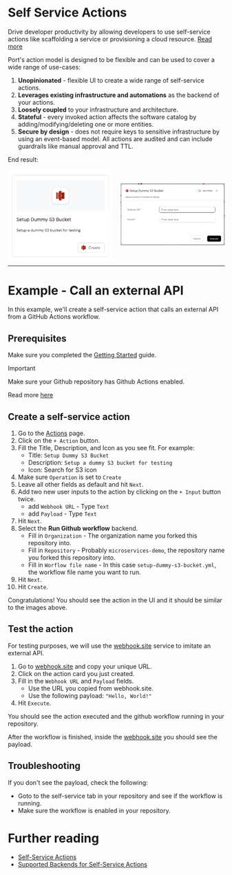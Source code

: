 # Self Service Actions

Drive developer productivity by allowing developers to use self-service actions like scaffolding a service or provisioning a cloud resource. [Read more](https://docs.getport.io/actions-and-automations/create-self-service-experiences/)

Port's action model is designed to be flexible and can be used to cover a wide range of use-cases:

1. **Unopinionated** - flexible UI to create a wide range of self-service actions.
2. **Leverages existing infrastructure and automations** as the backend of your actions.
3. **Loosely coupled** to your infrastructure and architecture.
4. **Stateful** - every invoked action affects the software catalog by adding/modifying/deleting one or more entities.
5. **Secure by design** - does not require keys to sensitive infrastructure by using an event-based model. All actions are audited and can include guardrails like manual approval and TTL.

End result:

<div style="display: flex; gap: 20px; align-items: center; justify-content: center;">
    <img src="./docs/assets/action-card.png" alt="action-card" style="max-width: 48%; height: auto; object-fit: contain;">
    <img src="./docs/assets/action-form.png" alt="action-form" style="max-width: 48%; height: auto; object-fit: contain;">
</div>

---

# Example - Call an external API

In this example, we'll create a self-service action that calls an external API from a GitHub Actions workflow.

## Prerequisites

Make sure you completed the [Getting Started](./GETTING-STARTED.md) guide.

> [!IMPORTANT]  
> Make sure your Github repository has Github Actions enabled.
>
> Read more [here](https://docs.github.com/en/actions/managing-workflow-runs-and-deployments/managing-workflow-runs/disabling-and-enabling-a-workflow#enabling-a-workflow)

## Create a self-service action

1. Go to the [Actions](https://app.getport.io/self-serve) page.
2. Click on the `+ Action` button.
3. Fill the Title, Description, and Icon as you see fit. For example:
   - Title: `Setup Dummy S3 Bucket`
   - Description: `Setup a dummy S3 bucket for testing`
   - Icon: Search for S3 icon
4. Make sure `Operation` is set to `Create`
5. Leave all other fields as default and hit `Next`.
6. Add two new user inputs to the action by clicking on the `+ Input` button twice.
   - add `Webhook URL` - Type `Text`
   - add `Payload` - Type `Text`
7. Hit `Next`.
8. Select the **Run Github workflow** backend.
   - Fill in `Organization` - The organization name you forked this repository into.
   - Fill in `Repository` - Probably `microservices-demo`, the repository name you forked this repository into.
   - Fill in `Worflow file name` - In this case `setup-dummy-s3-bucket.yml`, the workflow file name you want to run.
9. Hit `Next`.
10. Hit `Create`.

Congratulations! You should see the action in the UI and it should be similar to the images above.

## Test the action

For testing purposes, we will use the [webhook.site](https://webhook.site/) service to imitate an external API.

1. Go to [webhook.site](https://webhook.site/) and copy your unique URL.
2. Click on the action card you just created.
3. Fill in the `Webhook URL` and `Payload` fields.
   - Use the URL you copied from webhook.site.
   - Use the following payload: `"Hello, World!"`
4. Hit `Execute`.

You should see the action executed and the github workflow running in your repository.

After the workflow is finished, inside the [webhook.site](https://webhook.site/) you should see the payload.

## Troubleshooting

If you don't see the payload, check the following:

- Goto to the self-service tab in your repository and see if the workflow is running.
- Make sure the workflow is enabled in your repository.

# Further reading

- [Self-Service Actions](https://docs.getport.io/actions-and-automations/create-self-service-experiences/)
- [Supported Backends for Self-Service Actions](https://docs.getport.io/actions-and-automations/setup-backend/)
